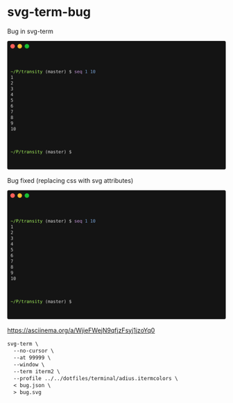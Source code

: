 # svg-term-bug

Bug in svg-term

![Bug](bug.svg)

Bug fixed (replacing css with svg attributes)

![Bug fixed](bug-fixed.svg)


https://asciinema.org/a/WjieFWejN9qfjzFsyj1jzoYq0


```
svg-term \
  --no-cursor \
  --at 99999 \
  --window \
  --term iterm2 \
  --profile ../../dotfiles/terminal/adius.itermcolors \
  < bug.json \
  > bug.svg
```
